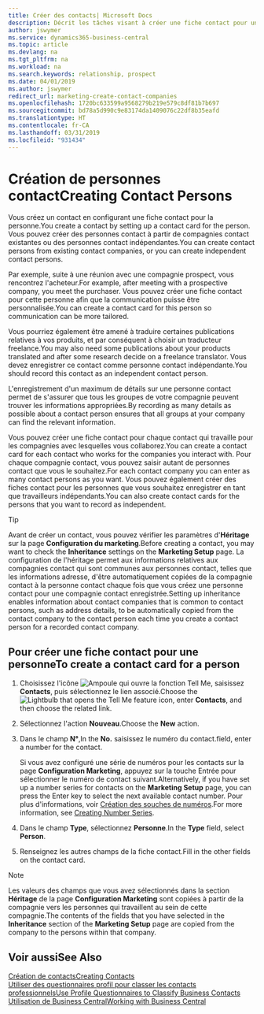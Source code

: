 ```yaml
---
title: Créer des contacts| Microsoft Docs
description: Décrit les tâches visant à créer une fiche contact pour une personne, par exemple, un prospect ou un fournisseur, afin de définir les relations et personnaliser la communication.
author: jswymer
ms.service: dynamics365-business-central
ms.topic: article
ms.devlang: na
ms.tgt_pltfrm: na
ms.workload: na
ms.search.keywords: relationship, prospect
ms.date: 04/01/2019
ms.author: jswymer
redirect_url: marketing-create-contact-companies
ms.openlocfilehash: 1720bc633599a9568279b219e579c8df81b7b697
ms.sourcegitcommit: bd78a5d990c9e83174da1409076c22df8b35eafd
ms.translationtype: HT
ms.contentlocale: fr-CA
ms.lasthandoff: 03/31/2019
ms.locfileid: "931434"
---
```

# <a name="creating-contact-persons"></a><span data-ttu-id="67208-103">Création de personnes contact</span><span class="sxs-lookup"><span data-stu-id="67208-103">Creating Contact Persons</span></span>
<span data-ttu-id="67208-104">Vous créez un contact en configurant une fiche contact pour la personne.</span><span class="sxs-lookup"><span data-stu-id="67208-104">You create a contact by setting up a contact card for the person.</span></span> <span data-ttu-id="67208-105">Vous pouvez créer des personnes contact à partir de compagnies contact existantes ou des personnes contact indépendantes.</span><span class="sxs-lookup"><span data-stu-id="67208-105">You can create contact persons from existing contact companies, or you can create independent contact persons.</span></span>

<span data-ttu-id="67208-106">Par exemple, suite à une réunion avec une compagnie prospect, vous rencontrez l'acheteur.</span><span class="sxs-lookup"><span data-stu-id="67208-106">For example, after meeting with a prospective company, you meet the purchaser.</span></span> <span data-ttu-id="67208-107">Vous pouvez créer une fiche contact pour cette personne afin que la communication puisse être personnalisée.</span><span class="sxs-lookup"><span data-stu-id="67208-107">You can create a contact card for this person so communication can be more tailored.</span></span>

<span data-ttu-id="67208-108">Vous pourriez également être amené à traduire certaines publications relatives à vos produits, et par conséquent à choisir un traducteur freelance.</span><span class="sxs-lookup"><span data-stu-id="67208-108">You may also need some publications about your products translated and after some research decide on a freelance translator.</span></span> <span data-ttu-id="67208-109">Vous devez enregistrer ce contact comme personne contact indépendante.</span><span class="sxs-lookup"><span data-stu-id="67208-109">You should record this contact as an independent contact person.</span></span>

<span data-ttu-id="67208-110">L'enregistrement d'un maximum de détails sur une personne contact permet de s'assurer que tous les groupes de votre compagnie peuvent trouver les informations appropriées.</span><span class="sxs-lookup"><span data-stu-id="67208-110">By recording as many details as possible about a contact person ensures that all groups at your company can find the relevant information.</span></span>

<span data-ttu-id="67208-111">Vous pouvez créer une fiche contact pour chaque contact qui travaille pour les compagnies avec lesquelles vous collaborez.</span><span class="sxs-lookup"><span data-stu-id="67208-111">You can create a contact card for each contact who works for the companies you interact with.</span></span> <span data-ttu-id="67208-112">Pour chaque compagnie contact, vous pouvez saisir autant de personnes contact que vous le souhaitez.</span><span class="sxs-lookup"><span data-stu-id="67208-112">For each contact company you can enter as many contact persons as you want.</span></span> <span data-ttu-id="67208-113">Vous pouvez également créer des fiches contact pour les personnes que vous souhaitez enregistrer en tant que travailleurs indépendants.</span><span class="sxs-lookup"><span data-stu-id="67208-113">You can also create contact cards for the persons that you want to record as independent.</span></span>

> [!TIP]  
>   <span data-ttu-id="67208-114">Avant de créer un contact, vous pouvez vérifier les paramètres d'**Héritage** sur la page **Configuration du marketing**.</span><span class="sxs-lookup"><span data-stu-id="67208-114">Before creating a contact, you may want to check the **Inheritance** settings on the **Marketing Setup** page.</span></span> <span data-ttu-id="67208-115">La configuration de l'héritage permet aux informations relatives aux compagnies contact qui sont communes aux personnes contact, telles que les informations adresse, d'être automatiquement copiées de la compagnie contact à la personne contact chaque fois que vous créez une personne contact pour une compagnie contact enregistrée.</span><span class="sxs-lookup"><span data-stu-id="67208-115">Setting up inheritance enables information about contact companies that is common to contact persons, such as address details, to be automatically copied from the contact company to the contact person each time you create a contact person for a recorded contact company.</span></span>

## <a name="to-create-a-contact-card-for-a-person"></a><span data-ttu-id="67208-116">Pour créer une fiche contact pour une personne</span><span class="sxs-lookup"><span data-stu-id="67208-116">To create a contact card for a person</span></span>
1. <span data-ttu-id="67208-117">Choisissez l'icône ![Ampoule qui ouvre la fonction Tell Me](media/ui-search/search_small.png "Dites-moi ce que vous voulez faire"), saisissez **Contacts**, puis sélectionnez le lien associé.</span><span class="sxs-lookup"><span data-stu-id="67208-117">Choose the ![Lightbulb that opens the Tell Me feature](media/ui-search/search_small.png "Tell me what you want to do") icon, enter **Contacts**, and then choose the related link.</span></span>
2. <span data-ttu-id="67208-118">Sélectionnez l'action **Nouveau**.</span><span class="sxs-lookup"><span data-stu-id="67208-118">Choose the **New** action.</span></span>
3. <span data-ttu-id="67208-119">Dans le champ **N°**,</span><span class="sxs-lookup"><span data-stu-id="67208-119">In the **No.**</span></span> <span data-ttu-id="67208-120">saisissez le numéro du contact.</span><span class="sxs-lookup"><span data-stu-id="67208-120">field, enter a number for the contact.</span></span>

    <span data-ttu-id="67208-121">Si vous avez configuré une série de numéros pour les contacts sur la page **Configuration Marketing**, appuyez sur la touche Entrée pour sélectionner le numéro de contact suivant.</span><span class="sxs-lookup"><span data-stu-id="67208-121">Alternatively, if you have set up a number series for contacts on the **Marketing Setup** page, you can press the Enter key to select the next available contact number.</span></span> <span data-ttu-id="67208-122">Pour plus d'informations, voir [Création des souches de numéros](ui-create-number-series.md).</span><span class="sxs-lookup"><span data-stu-id="67208-122">For more information, see [Creating Number Series](ui-create-number-series.md).</span></span>
4. <span data-ttu-id="67208-123">Dans le champ **Type**, sélectionnez **Personne**.</span><span class="sxs-lookup"><span data-stu-id="67208-123">In the **Type** field, select **Person**.</span></span>
5. <span data-ttu-id="67208-124">Renseignez les autres champs de la fiche contact.</span><span class="sxs-lookup"><span data-stu-id="67208-124">Fill in the other fields on the contact card.</span></span>

> [!NOTE]  
>   <span data-ttu-id="67208-125">Les valeurs des champs que vous avez sélectionnés dans la section **Héritage** de la page **Configuration Marketing** sont copiées à partir de la compagnie vers les personnes qui travaillent au sein de cette compagnie.</span><span class="sxs-lookup"><span data-stu-id="67208-125">The contents of the fields that you have selected in the **Inheritance** section of the **Marketing Setup** page are copied from the company to the persons within that company.</span></span>

## <a name="see-also"></a><span data-ttu-id="67208-126">Voir aussi</span><span class="sxs-lookup"><span data-stu-id="67208-126">See Also</span></span>
[<span data-ttu-id="67208-127">Création de contacts</span><span class="sxs-lookup"><span data-stu-id="67208-127">Creating Contacts</span></span>](marketing-create-contact-companies.md)  
[<span data-ttu-id="67208-128">Utiliser des questionnaires profil pour classer les contacts professionnels</span><span class="sxs-lookup"><span data-stu-id="67208-128">Use Profile Questionnaires to Classify Business Contacts</span></span>](marketing-create-contact-profile-questionnaire.md)  
[<span data-ttu-id="67208-129">Utilisation de Business Central</span><span class="sxs-lookup"><span data-stu-id="67208-129">Working with Business Central</span></span>](ui-work-product.md)
